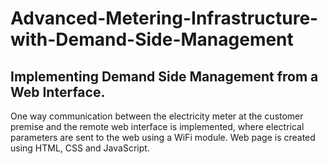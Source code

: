 # Advanced-Metering-Infrastructure-with-Demand-Side-Management
## Implementing Demand Side Management from a Web Interface.
One way communication between the electricity meter at the customer premise and the remote web interface is implemented, where electrical parameters are sent to the web using a WiFi module. Web page is created using HTML, CSS and JavaScript.
